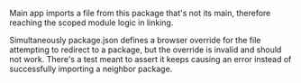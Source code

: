 Main app imports a file from this package that's not its main, therefore reaching the scoped module logic in linking.

Simultaneously package.json defines a browser override for the file attempting to redirect to a package, but the override is invalid and should not work. There's a test meant to assert it keeps causing an error instead of successfully importing a neighbor package.